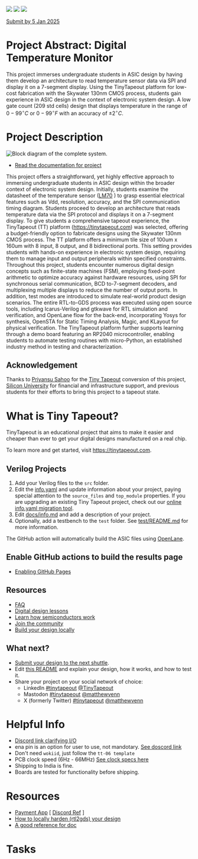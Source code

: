 ![](../../workflows/gds/badge.svg) ![](../../workflows/docs/badge.svg) ![](../../workflows/test/badge.svg)

[Submit by 5 Jan 2025](https://forms.gle/zvqgZ66JEkNZJ48i6)


# Project Abstract: Digital Temperature Monitor

This project immerses undergraduate students in ASIC design by having them develop an architecture to read temperature sensor data via SPI and display it on a 7-segment display. Using the TinyTapeout platform for low-cost fabrication with the Skywater 130nm CMOS process, students gain experience in ASIC design in the context of electronic system design. A low gate count (209 std cells) design that displays temperature in the range of $0-99^\circ C$ or $0-99^\circ F$ with an accuracy of $\pm 2^\circ C$.

# Project Description

![Block diagram of the complete system.](docs/tt06-blockdiag.png)

- [Read the documentation for project](docs/info.md)

This project offers a straightforward, yet highly effective approach to immersing undergraduate students in ASIC design within the broader context of electronic system design. Initially, students examine the datasheet of the temperature sensor ([LM70](docs/datasheet-LM70-TI-tempSensor.pdf) ) to grasp essential electrical features such as Vdd, resolution, accuracy, and the SPI communication timing diagram. Students proceed to develop an architecture that reads temperature data via the SPI protocol and displays it on a 7-segment display. To give students a comprehensive tapeout experience, the TinyTapeout (TT) platform (https://tinytapeout.com) was selected, offering a budget-friendly option to fabricate designs using the Skywater 130nm CMOS process. The TT platform offers a minimum tile size of 100um x 160um with 8 input, 8 output, and 8 bidirectional ports. This setting provides students with hands-on experience in electronic system design, requiring them to manage input and output peripherals within specified constraints. Throughout this project, students encounter numerous digital design concepts such as finite-state machines (FSM), employing fixed-point arithmetic to optimize accuracy against hardware resources, using SPI for synchronous serial communication, BCD to-7-segment decoders, and multiplexing multiple displays to reduce the number of output ports. In addition, test modes are introduced to simulate real-world product design scenarios. The entire RTL-to-GDS process was executed using open source tools, including Icarus-Verilog and gtkwave for RTL simulation and verification, and OpenLane flow for the back-end, incorporating Yosys for synthesis, OpenSTA for Static Timing Analysis, Magic, and KLayout for physical verification. The TinyTapeout platform further supports learning through a demo board featuring an RP2040 microcontroller, enabling students to automate testing routines with micro-Python, an established industry method in testing and characterization.


## Acknowledgement 

Thanks to [Priyansu Sahoo](https://github.com/Priyansu122) for the [Tiny Tapeout](https://tinytapeout.com/) conversion of this project, [Silicon University](https://www.silicon.ac.in) for financial and infrastructure support, and previous students for their efforts to bring this project to a tapeout state.

# What is Tiny Tapeout?

TinyTapeout is an educational project that aims to make it easier and cheaper than ever to get your digital designs manufactured on a real chip.

To learn more and get started, visit https://tinytapeout.com.


## Verilog Projects

1. Add your Verilog files to the `src` folder.
2. Edit the [info.yaml](info.yaml) and update information about your project, paying special attention to the `source_files` and `top_module` properties. If you are upgrading an existing Tiny Tapeout project, check out our [online info.yaml migration tool](https://tinytapeout.github.io/tt-yaml-upgrade-tool/).
3. Edit [docs/info.md](docs/info.md) and add a description of your project.
4. Optionally, add a testbench to the `test` folder. See [test/README.md](test/README.md) for more information.

The GitHub action will automatically build the ASIC files using [OpenLane](https://www.zerotoasiccourse.com/terminology/openlane/).

## Enable GitHub actions to build the results page

- [Enabling GitHub Pages](https://tinytapeout.com/faq/#my-github-action-is-failing-on-the-pages-part)

## Resources

- [FAQ](https://tinytapeout.com/faq/)
- [Digital design lessons](https://tinytapeout.com/digital_design/)
- [Learn how semiconductors work](https://tinytapeout.com/siliwiz/)
- [Join the community](https://tinytapeout.com/discord)
- [Build your design locally](https://docs.google.com/document/d/1aUUZ1jthRpg4QURIIyzlOaPWlmQzr-jBn3wZipVUPt4)

## What next?

- [Submit your design to the next shuttle](https://app.tinytapeout.com/).
- Edit [this README](README.md) and explain your design, how it works, and how to test it.
- Share your project on your social network of choice:
  - LinkedIn [#tinytapeout](https://www.linkedin.com/search/results/content/?keywords=%23tinytapeout) [@TinyTapeout](https://www.linkedin.com/company/100708654/)
  - Mastodon [#tinytapeout](https://chaos.social/tags/tinytapeout) [@matthewvenn](https://chaos.social/@matthewvenn)
  - X (formerly Twitter) [#tinytapeout](https://twitter.com/hashtag/tinytapeout) [@matthewvenn](https://twitter.com/matthewvenn)

# Helpful Info
- [Discord link clarifying I/O](https://discordapp.com/channels/1009193568256135208/1212524847708774460)
- ena pin is an option for user to use, not mandotary. [See doscord link](https://discordapp.com/channels/1009193568256135208/1212524847708774460)
- Don't need `wokiid`, just follow the `tt-06 template`
- PCB clock speed (6Hz - 66MHz) [See clock specs here](https://tinytapeout.com/specs/clock/)
- Shipping to India is fine.
- Boards are tested for functionality before shipping.

# Resources
- [Payment App](https://app.tinytapeout.com/prepurchase) [ [Discord Ref](https://discordapp.com/channels/1009193568256135208/1009193568256135211/1222255345230151841) ]
- [How to locally harden (rtl2gds) your design](https://docs.google.com/document/d/1aUUZ1jthRpg4QURIIyzlOaPWlmQzr-jBn3wZipVUPt4/edit#heading=h.wwc5ldl01nl5)
- [A good reference for doc](https://github.com/scorbetta/tt06-scorbetta-goa/blob/main/docs/info.md)

# Tasks


